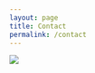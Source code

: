 ```yaml
---
layout: page
title: Contact
permalink: /contact
---
```


<img src="{{ site.baseurl }}/assets/mailto.png">